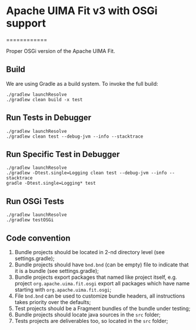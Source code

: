# Apache UIMA Fit v3 with OSGi support
============

Proper OSGi version of the Apache UIMA Fit.

## Build

We are using Gradle as a build system.
To invoke the full build:

    ./gradlew launchResolve
    ./gradlew clean build -x test

## Run Tests in Debugger

    ./gradlew launchResolve
    ./gradlew clean test --debug-jvm --info --stacktrace

## Run Specific Test in Debugger

    ./gradlew launchResolve
    ./gradlew -Dtest.single=Logging clean test --debug-jvm --info --stacktrace
    gradle -Dtest.single=Logging* test

## Run OSGi Tests

    ./gradlew launchResolve
    ./gradlew testOSGi

## Code convention

1.  Bundle projects should be located in 2-nd directory level (see settings.gradle);
2.  Bundle projects should have `bnd.bnd` (can be empty) file to indicate that it is a bundle (see settings.gradle);
3.  Bundle projects export packages that named like project itself, e.g. project `org.apache.uima.fit.osgi` export all packages which have name starting with `org.apache.uima.fit.osgi`;
4.  File `bnd.bnd` can be used to customize bundle headers, all instructions takes priority over the defaults;
5.  Test projects should be a Fragment bundles of the bundle under testing;
6.  Bundle projects should locate java sources in the `src` folder;
7.  Tests projects are deliverables too, so located in the `src` folder;
